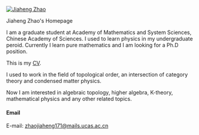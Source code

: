 

[![Jiaheng Zhao](https://img.shields.io/badge/zjh-github-blue?logo=github)](https://github.com/zjh991007)

Jiaheng Zhao's Homepage

I am a graduate student at Academy of Mathematics and System Sciences, Chinese Academy of Sciences. I used to learn physics in my undergraduate peroid. Currently I learn pure mathematics and I am looking for a Ph.D position. 

This is my [CV](https://github.com/zjh991007/zjh991007.github.io/raw/main/CV_new.pdf).

I used to work in the field of topological order, an intersection of category theory and condensed matter physics.

Now I am interested in algebraic topology, higher algebra, K-theory, mathematical physics and any other related topics.

#### Email
E-mail: zhaojiaheng171@mails.ucas.ac.cn


